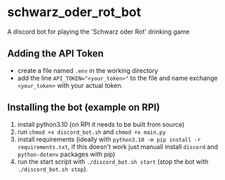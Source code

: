 # schwarz_oder_rot_bot
A discord bot for playing the 'Schwarz oder Rot' drinking game


## Adding the API Token
- create a file named `.env` in the working directory
- add the line `API_TOKEN="<your_token>"` to the file and name exchange `<your_token>` with your actual token.

## Installing the bot (example on RPI)
1. install python3.10 (on RPI it needs to be built from source)
2. run `chmod +x discord_bot.sh` and `chmod +x main.py`
3. install requirements (ideally with `python3.10 -m pip install -r requirements.txt`, if this doesn't work just manuall install `discord` and `python-dotenv` packages with pip)
4. run the start script with `./discord_bot.sh start` (stop the bot with `./discord_bot.sh stop`).